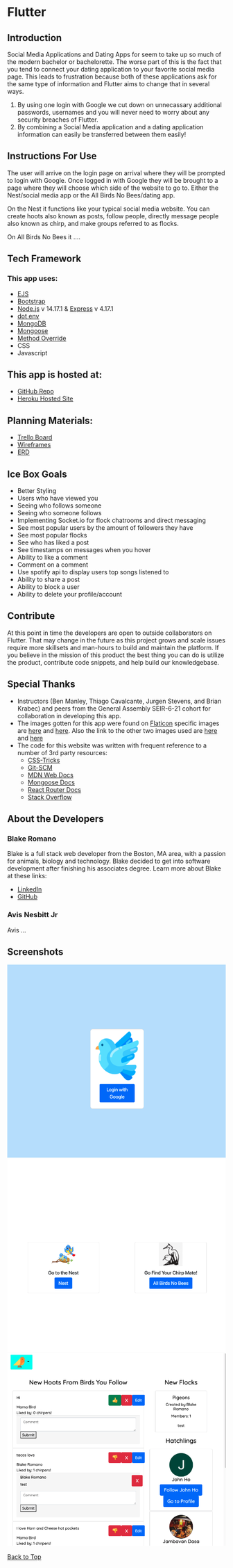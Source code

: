<a id='top'></a>

# Flutter
## Introduction
Social Media Applications and Dating Apps for seem to take up so much of the modern bachelor or bachelorette. The worse part of this is the fact that you tend to connect your dating application to your favorite social media page. This leads to frustration because both of these applications ask for the same type of information and Flutter aims to change that in several ways.

1. By using one login with Google we cut down on unnecassary additional passwords, usernames and you will never need to worry about any security breaches of Flutter.
2. By combining a Social Media application and a dating application information can easily be transferred between them easily! 

## Instructions For Use

The user will arrive on the login page on arrival where they will be prompted to login with Google. Once logged in with Google they will be brought to a page where they will choose which side of the website to go to. Either the Nest/social media app or the All Birds No Bees/dating app.

On the Nest it functions like your typical social media website. You can create hoots also known as posts, follow people, directly message people also known as chirp, and make groups referred to as flocks. 

On All Birds No Bees it ....

## Tech Framework
### This app uses:
* [EJS](https://www.npmjs.com/package/ejs)
* [Bootstrap](https://getbootstrap.com/)
* [Node.js](https://nodejs.org/en/) v 14.17.1 & [Express](https://expressjs.com/) v 4.17.1
* [dot env](https://www.npmjs.com/package/dotenv)
* [MongoDB](https://www.mongodb.com/cloud/atlas)
* [Mongoose](https://www.npmjs.com/package/mongoose)
* [Method Override](https://www.npmjs.com/package/method-override)
* CSS
* Javascript
  
## This app is hosted at: 
* [GitHub Repo](https://github.com/blakeromano/flutter)
* [Heroku Hosted Site](https://flutter-social-dating-app.herokuapp.com/)

## Planning Materials:
* [Trello Board](https://trello.com/b/ADZKf3Zx/all-birds-and-no-bees)
* [Wireframes](https://wireframe.cc/Th0cuk)
* [ERD](https://whimsical.com/NYFFtGaC1tMG79cegVKHRa)
## Ice Box Goals
* Better Styling
* Users who have viewed you
* Seeing who follows someone
* Seeing who someone follows
* Implementing Socket.io for flock chatrooms and direct messaging
* See most popular users by the amount of followers they have
* See most popular flocks
* See who has liked a post
* See timestamps on messages when you hover
* Ability to like a comment
* Comment on a comment
* Use spotify api to display users top songs listened to
* Ability to share a post
* Ability to block a user
* Ability to delete your profile/account

## Contribute

At this point in time the developers are open to outside collaborators on Flutter. That may change in the future as this project grows and scale issues require more skillsets and man-hours to build and maintain the platform.  If you believe in the mission of this product the best thing you can do is utilize the product, contribute code snippets, and help build our knowledgebase.


## Special Thanks

* Instructors (Ben Manley, Thiago Cavalcante, Jurgen Stevens, and Brian Krabec) and peers from the General Assembly SEIR-6-21 cohort for collaboration in developing this app.
* The images gotten for this app were found on [Flaticon](https://www.flaticon.com/) specific images are [here](https://www.flaticon.com/free-icon/bird_3050939) and [here](https://www.flaticon.com/free-icon/dove_3241838). Also the link to the other two images used are [here](https://www.pinclipart.com/picdir/middle/560-5609820_birds-mating-birds-mating-clip-art-png-download) and [here](https://knowyourmeme.com/photos/23993-blockatiel)
* The code for this website was written with frequent reference to a number of 3rd party resources:
  * [CSS-Tricks](https://css-tricks.com/)
  * [Git-SCM](https://git-scm.com/docs)
  * [MDN Web Docs](https://developer.mozilla.org/en-US/)
  * [Mongoose Docs](https://mongoosejs.com/docs/guides.html)
  * [React Router Docs](https://reactrouter.com/core/guides/philosophy)
  * [Stack Overflow](https://stackoverflow.com/)

## About the Developers

### Blake Romano

Blake is a full stack web developer from the Boston, MA area, with a passion for animals, biology and technology. Blake decided to get into software development after finishing his associates degree. Learn more about Blake at these links:

* [LinkedIn](https://www.linkedin.com/in/blakeromano)
* [GitHub](www.GitHub.com/blakeromano)

### Avis Nesbitt Jr

Avis ...

## Screenshots

![Screenshot 1](https://raw.githubusercontent.com/blakeromano/flutter/main/public/images/readme/landing-page.png)
![Screenshot 2](https://raw.githubusercontent.com/blakeromano/flutter/main/public/images/readme/choose-page.png)
![Screenshot 3](https://raw.githubusercontent.com/blakeromano/flutter/main/public/images/readme/nest-page.png)

[Back to Top](#top)